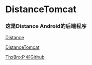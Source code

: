 # DistanceTomcat

### 这是Distance Android的后端程序

[Distance](https://github.com/thxbrop/Distance/tree/main/app/src/main/java/com/unltm/distance)

[DistanceTomcat]()

[ThxBro:P @Github](https://github.com/thxbrop)